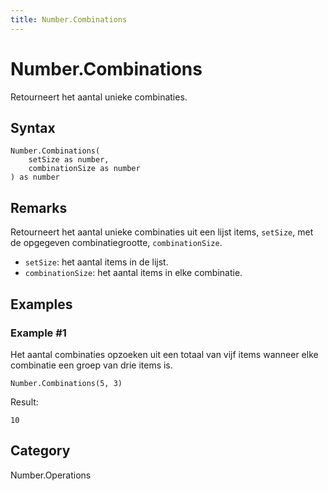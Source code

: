 ```yaml
---
title: Number.Combinations
---
```


# Number.Combinations


Retourneert het aantal unieke combinaties.


## Syntax

```powerquery
Number.Combinations(
    setSize as number,
    combinationSize as number
) as number
```


## Remarks

Retourneert het aantal unieke combinaties uit een lijst items, <code>setSize</code>, met de opgegeven combinatiegrootte, <code>combinationSize</code>.<ul>    <li><code>setSize</code>: het aantal items in de lijst.</li>    <li><code>combinationSize</code>: het aantal items in elke combinatie.</li></ul>


## Examples

### Example #1 
Het aantal combinaties opzoeken uit een totaal van vijf items wanneer elke combinatie een groep van drie items is.
```powerquery
Number.Combinations(5, 3)
```

Result: 
```powerquery
10
```




## Category
Number.Operations
